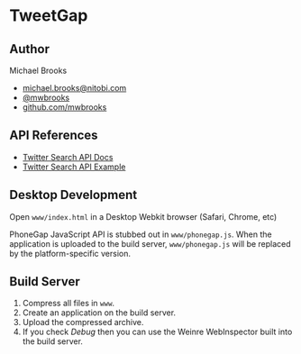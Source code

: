 TweetGap
========

Author
------

Michael Brooks

- [michael.brooks@nitobi.com](mailto:michael.brooks@nitobi.com)
- [@mwbrooks](http://www.twitter.com/mwbrooks)
- [github.com/mwbrooks](http://www.github.com/mwbrooks)

API References
--------------

- [Twitter Search API Docs](http://dev.twitter.com/doc/get/search)
- [Twitter Search API Example](http://search.twitter.com/search.json?q=lion)

Desktop Development
-------------------

Open `www/index.html` in a Desktop Webkit browser (Safari, Chrome, etc)

PhoneGap JavaScript API is stubbed out in `www/phonegap.js`.
When the application is uploaded to the build server, `www/phonegap.js`
will be replaced by the platform-specific version.

Build Server
------------

1. Compress all files in `www`.
2. Create an application on the build server.
3. Upload the compressed archive.
4. If you check _Debug_ then you can use the Weinre WebInspector built into the build server.